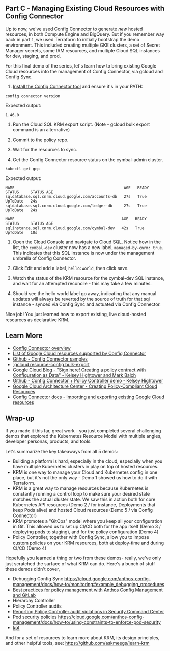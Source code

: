 
## Part C - Managing Existing Cloud Resources with Config Connector 

Up to now, we've used Config Connector to generate *new* hosted resources, in both Compute Engine and BigQuery. But if you remember way back in part 1, we used Terraform to initially bootstrap the demo environment. This included creating multiple GKE clusters, a set of Secret Manager secrets, some IAM resources, and multiple Cloud SQL instances for dev, staging, and prod. 

For this final demo of the series, let's learn how to bring existing Google Cloud resources into the management of Config Connector, via gcloud and Config Sync. 

1. [Install the Config Connector tool](https://cloud.google.com/config-connector/docs/how-to/import-export/overview#installing-config-connector) and ensure it's in your PATH: 

```
config connector version
```

Expected output: 

```
1.46.0
```

1. Run the Cloud SQL KRM export script. (Note - gcloud bulk export command is an alternative)

1. Commit to the policy repo. 

1. Wait for the resources to sync. 

1. Get the Config Connector resource status on the cymbal-admin cluster. 

```
kubectl get gcp
```

Expected output: 

```
NAME                                                AGE   READY   STATUS     STATUS AGE
sqldatabase.sql.cnrm.cloud.google.com/accounts-db   27s   True    UpToDate   24s
sqldatabase.sql.cnrm.cloud.google.com/ledger-db     27s   True    UpToDate   24s

NAME                                               AGE   READY   STATUS     STATUS AGE
sqlinstance.sql.cnrm.cloud.google.com/cymbal-dev   42s   True    UpToDate   10s
```

1. Open the Cloud Console and navigate to Cloud SQL. Notice how in the list, the `cymbal-dev` cluster now has a new label, `managed-by-cnrm: true`. This indicates that this SQL Instance is now under the management umbrella of Config Connector. 


1. Click Edit and add a label, `hello:world`, then click save. 

1. Watch the status of the KRM resource for the cymbal-dev SQL instance, and wait for an attempted reconcile - this may take a few minutes. 

1. Should see the hello world label go away, indicating that any manual updates will always be reverted by the source of truth for that sql instance - synced via Config Sync and actuated via Config Connector. 

Nice job! You just learned how to export existing, live cloud-hosted resources as declarative KRM. 

## Learn More 

- [Config Connector overview](https://cloud.google.com/config-connector/docs/overview)
- [List of Google Cloud resources supported by Config Connector](https://cloud.google.com/config-connector/docs/reference/overview)
- [Github - Config Connector samples](https://github.com/GoogleCloudPlatform/k8s-config-connector/tree/master/samples/resources)
- [`gcloud resource-config bulk-export](https://cloud.google.com/sdk/gcloud/reference/alpha/resource-config/bulk-export)
- [Google Cloud Blog - "Sign here! Creating a policy contract with Configuration as Data" - Kelsey Hightower and Mark Balch](https://cloud.google.com/blog/products/containers-kubernetes/how-configuration-as-data-impacts-policy)
- [Github - Config Connector + Policy Controller demo - Kelsey Hightower](https://github.com/kelseyhightower/config-connector-policy-demo) 
- [Google Cloud Architecture Center - Creating Policy-Compliant Cloud Resources](https://cloud.google.com/architecture/policy-compliant-resources)
- [Config Connector docs - Importing and exporting existing Google Cloud resources](https://cloud.google.com/config-connector/docs/how-to/import-export/export)

## Wrap-up 

If you made it this far, great work - you just completed several challenging demos that explored the Kubernetes Resource Model with multiple angles, developer personas, products, and tools. 

Let's summarize the key takeaways from all 5 demos: 

- Building a platform is hard, especially in the cloud, especially when you have multiple Kubernetes clusters in play on top of hosted resources.  
- KRM is one way to manage your Cloud and Kubernetes config in one place, but it's not the only way - Demo 1 showed us how to do it with Terraform. 
- KRM is a great way to manage resources because Kubernetes is constantly running a control loop to make sure your desired state matches the actual cluster state. We saw this in action both for core Kubernetes API resources (Demo 2 / for instance, Deployments that keep Pods alive) and hosted Cloud resources (Demo 5 / via Config Connector)
- KRM promotes a "GitOps" model where you keep all your configuration in Git. This allowed us to set up CI/CD both for the app itself (Demo 3 / deploying pods to staging), and for the policy configuration (Demo 4)
- Policy Controller, together with Config Sync, allow you to impose custom policies on your KRM resources, both at deploy-time and during CI/CD (Demo 4)

Hopefully you learned a thing or two from these demos- really, we've only just scratched the surface of what KRM can do. Here's a bunch of stuff these demos didn't cover, 

- Debugging Config Sync https://cloud.google.com/anthos-config-management/docs/how-to/monitoring#example_debugging_procedures 
- [Best practices for policy management with Anthos Config Management and GitLab](https://cloud.google.com/solutions/best-practices-for-policy-management-with-anthos-config-management)
- Hierarchy Controller 
- Policy Controller audits 
- [Reporting Policy Controller audit violations in Security Command Center](https://cloud.google.com/architecture/reporting-policy-controller-audit-violations-security-command-center)
- Pod security policies https://cloud.google.com/anthos-config-management/docs/how-to/using-constraints-to-enforce-pod-security 
- [kpt](https://cloud.google.com/architecture/managing-cloud-infrastructure-using-kpt) 

And for a set of resources to learn more about KRM, its design principles, and other helpful tools, see: https://github.com/askmeegs/learn-krm 